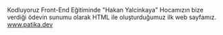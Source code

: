 Kodluyoruz Front-End Eğitiminde "Hakan Yalcinkaya" Hocamızın bize verdiği ödevin sunumu olarak HTML ile oluşturduğumuz ilk web sayfamız.
www.patika.dev
